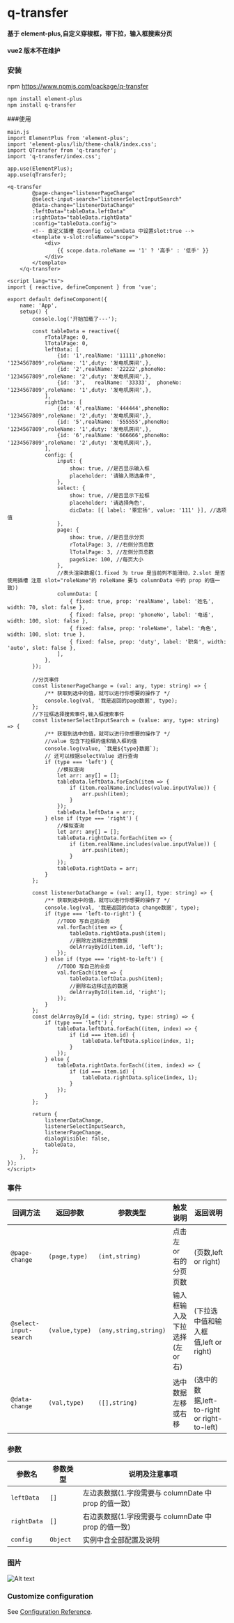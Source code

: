 # q-transfer

#### 基于 element-plus,自定义穿梭框，带下拉，输入框搜索分页

#### vue2 版本不在维护

### 安装

npm https://www.npmjs.com/package/q-transfer

```
npm install element-plus
npm install q-transfer

```

###使用

```
main.js
import ElementPlus from 'element-plus';
import 'element-plus/lib/theme-chalk/index.css';
import QTransfer from 'q-transfer';
import 'q-transfer/index.css';

app.use(ElementPlus);
app.use(qTransfer);

<q-transfer
		@page-change="listenerPageChange"
		@select-input-search="listenerSelectInputSearch"
		@data-change="listenerDataChange"
		:leftData="tableData.leftData"
		:rightData="tableData.rightData"
		:config="tableData.config">
		<!-- 自定义插槽 在config columnData 中设置slot:true -->
		<template v-slot:roleName="scope">
			<div>
				{{ scope.data.roleName == '1' ? '高手' : '低手' }}
			</div>
		</template>
	</q-transfer>

<script lang="ts">
import { reactive, defineComponent } from 'vue';

export default defineComponent({
	name: 'App',
	setup() {
		console.log('开始加载了---');

		const tableData = reactive({
			rTotalPage: 0,
			lTotalPage: 0,
			leftData: [
				{id: '1',realName: '11111',phoneNo: '1234567809',roleName: '1',duty: '发电机房间',},
				{id: '2',realName: '22222',phoneNo: '1234567809',roleName: '2',duty: '发电机房间',},
				{id: '3',	realName: '33333',	phoneNo: '1234567809',roleName: '1',duty: '发电机房间',},
			],
			rightData: [
				{id: '4',realName: '444444',phoneNo: '1234567809',roleName: '2',duty: '发电机房间',},
				{id: '5',realName: '555555',phoneNo: '1234567809',roleName: '1',duty: '发电机房间',},
				{id: '6',realName: '666666',phoneNo: '1234567809',roleName: '2',duty: '发电机房间',},
			],
			config: {
				input: {
					show: true, //是否显示输入框
					placeholder: '请输入筛选条件',
				},
				select: {
					show: true, //是否显示下拉框
					placeholder: '请选择角色',
					dicData: [{ label: '覃宏扬', value: '111' }], //选项值
				},
				page: {
					show: true, //是否显示分页
					rTotalPage: 3, //右侧分页总数
					lTotalPage: 3, //左侧分页总数
					pageSize: 100, //每页大小
				},
				//表头渲染数据(1.fixed 为 true 是当前列不能滑动，2.slot 是否使用插槽 注意 slot="roleName"的 roleName 要与 columnData 中的 prop 的值一致）)
				columnData: [
					{ fixed: true, prop: 'realName', label: '姓名', width: 70, slot: false },
					{ fixed: false, prop: 'phoneNo', label: '电话', width: 100, slot: false },
					{ fixed: false, prop: 'roleName', label: '角色', width: 100, slot: true },
					{ fixed: false, prop: 'duty', label: '职务', width: 'auto', slot: false },
				],
			},
		});

		//分页事件
		const listenerPageChange = (val: any, type: string) => {
			/** 获取到选中的值，就可以进行你想要的操作了 */
			console.log(val, '我是返回的page数据', type);
		};
		//下拉框选择搜索事件,输入框搜索事件
		const listenerSelectInputSearch = (value: any, type: string) => {
			/** 获取到选中的值，就可以进行你想要的操作了 */
			//value 包含下拉框的值和输入框的值
			console.log(value, `我是${type}数据`);
			// 还可以根据selectValue 进行查询
			if (type === 'left') {
				//模拟查询
				let arr: any[] = [];
				tableData.leftData.forEach(item => {
					if (item.realName.includes(value.inputValue)) {
						arr.push(item);
					}
				});
				tableData.leftData = arr;
			} else if (type === 'right') {
				//模拟查询
				let arr: any[] = [];
				tableData.rightData.forEach(item => {
					if (item.realName.includes(value.inputValue)) {
						arr.push(item);
					}
				});
				tableData.rightData = arr;
			}
		};

		const listenerDataChange = (val: any[], type: string) => {
			/** 获取到选中的值，就可以进行你想要的操作了 */
			console.log(val, '我是返回的data change数据', type);
			if (type === 'left-to-right') {
				//TODO 写自己的业务
				val.forEach(item => {
					tableData.rightData.push(item);
					//删除左边移过去的数据
					delArrayById(item.id, 'left');
				});
			} else if (type === 'right-to-left') {
				//TODO 写自己的业务
				val.forEach(item => {
					tableData.leftData.push(item);
					//删除右边移过去的数据
					delArrayById(item.id, 'right');
				});
			}
		};
		const delArrayById = (id: string, type: string) => {
			if (type === 'left') {
				tableData.leftData.forEach((item, index) => {
					if (id === item.id) {
						tableData.leftData.splice(index, 1);
					}
				});
			} else {
				tableData.rightData.forEach((item, index) => {
					if (id === item.id) {
						tableData.rightData.splice(index, 1);
					}
				});
			}
		};

		return {
			listenerDataChange,
			listenerSelectInputSearch,
			listenerPageChange,
			dialogVisible: false,
			tableData,
		};
	},
});
</script>
```

### 事件

| 回调方法               | 返回参数       | 参数类型              | 触发说明                       | 返回说明                                    |
| ---------------------- | -------------- | --------------------- | ------------------------------ | ------------------------------------------- |
| `@page-change`         | `(page,type)`  | `(int,string)`        | 点击左 or 右的分页页数         | (页数,left or right)                        |
| `@select-input-search` | `(value,type)` | `(any,string,string)` | 输入框输入及下拉选择(左 or 右) | (下拉选中值和输入框值,left or right)        |
| `@data-change`         | `(val,type)`   | `([],string)`         | 选中数据左移或右移             | (选中的数据,left-to-right or right-to-left) |

### 参数

| 参数名      | 参数类型 | 说明及注意事项                                       |
| ----------- | -------- | ---------------------------------------------------- |
| `leftData`  | `[]`     | 左边表数据(1.字段需要与 columnDate 中 prop 的值一致) |
| `rightData` | `[]`     | 右边表数据(1.字段需要与 columnDate 中 prop 的值一致) |
| `config`    | `Object` | 实例中含全部配置及说明                               |

### 图片

![Alt text](https://github.com/virtual1680/q-transfer/blob/master/WechatIMG26.png?raw=true)

### Customize configuration

See [Configuration Reference](https://cli.vuejs.org/config/).
